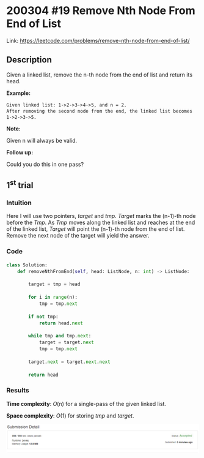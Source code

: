 # 200304 #19 Remove Nth Node From End of List
Link: https://leetcode.com/problems/remove-nth-node-from-end-of-list/

## Description
Given a linked list, remove the n-th node from the end of list and return its head.

**Example:**

    Given linked list: 1->2->3->4->5, and n = 2.
    After removing the second node from the end, the linked list becomes 1->2->3->5.

**Note:**

Given n will always be valid.

**Follow up:**

Could you do this in one pass?

## 1<sup>st</sup> trial

### Intuition
Here I will use two pointers, *target* and *tmp*. *Target* marks the (n-1)-th node before the *Tmp*. As *Tmp* moves along the linked list and reaches at the end of the linked list, *Target* will point the (n-1)-th node from the end of list. Remove the next node of the target will yield the answer.

### Code
```python
class Solution:
    def removeNthFromEnd(self, head: ListNode, n: int) -> ListNode:
        
        target = tmp = head
        
        for i in range(n):
            tmp = tmp.next
        
        if not tmp:
            return head.next
        
        while tmp and tmp.next:
            target = target.next
            tmp = tmp.next

        target.next = target.next.next
        
        return head
```

### Results
**Time complexity**: *O*(n) for a single-pass of the given linked list.

**Space complexity**: *O*(1) for storing *tmp* and *target*.

![1st trial](https://github.com/minyookim/DailyCoding/blob/master/200309%20%2319%20Remove%20Nth%20Node%20From%20End%20of%20List/1st%20trial.PNG)
